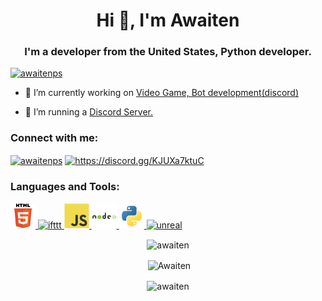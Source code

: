 <h1 align="center">Hi 👋, I'm Awaiten</h1>
<h3 align="center">I'm a developer from the United States, Python developer.</h3>

<p align="left"> <a href="https://twitter.com/awaitenps" target="blank"><img src="https://img.shields.io/twitter/follow/awaitenps?logo=twitter&style=for-the-badge" alt="awaitenps" /></a> </p>

- 🔭 I’m currently working on [Video Game, Bot development(discord)](https://discord.gg/KJUXa7ktuC)

- 🤝 I’m running a [Discord Server.](https://discord.gg/KJUXa7ktuC)

<h3 align="left">Connect with me:</h3>
<p align="left">
<a href="https://twitter.com/awaitenps" target="blank"><img align="center" src="https://raw.githubusercontent.com/rahuldkjain/github-profile-readme-generator/master/src/images/icons/Social/twitter.svg" alt="awaitenps" height="30" width="40" /></a>
<a href="https://discord.gg/https://discord.gg/KJUXa7ktuC" target="blank"><img align="center" src="https://raw.githubusercontent.com/rahuldkjain/github-profile-readme-generator/master/src/images/icons/Social/discord.svg" alt="https://discord.gg/KJUXa7ktuC" height="30" width="40" /></a>
</p>

<h3 align="left">Languages and Tools:</h3>
<p align="left"> <a href="https://www.w3.org/html/" target="_blank" rel="noreferrer"> <img src="https://raw.githubusercontent.com/devicons/devicon/master/icons/html5/html5-original-wordmark.svg" alt="html5" width="40" height="40"/> </a> <a href="https://ifttt.com/" target="_blank" rel="noreferrer"> <img src="https://www.vectorlogo.zone/logos/ifttt/ifttt-ar21.svg" alt="ifttt" width="40" height="40"/> </a> <a href="https://developer.mozilla.org/en-US/docs/Web/JavaScript" target="_blank" rel="noreferrer"> <img src="https://raw.githubusercontent.com/devicons/devicon/master/icons/javascript/javascript-original.svg" alt="javascript" width="40" height="40"/> </a> <a href="https://nodejs.org" target="_blank" rel="noreferrer"> <img src="https://raw.githubusercontent.com/devicons/devicon/master/icons/nodejs/nodejs-original-wordmark.svg" alt="nodejs" width="40" height="40"/> </a> <a href="https://www.python.org" target="_blank" rel="noreferrer"> <img src="https://raw.githubusercontent.com/devicons/devicon/master/icons/python/python-original.svg" alt="python" width="40" height="40"/> </a> <a href="https://unrealengine.com/" target="_blank" rel="noreferrer"> <img src="https://raw.githubusercontent.com/kenangundogan/fontisto/036b7eca71aab1bef8e6a0518f7329f13ed62f6b/icons/svg/brand/unreal-engine.svg" alt="unreal" width="40" height="40"/> </a> </p>
<p>
  <p align="center"><img align="center" src="https://github-readme-stats.vercel.app/api/top-langs?username=Awaiten&langs_count=8&show_icons=true&locale=en&layout=compact"            alt="awaiten" /></p>

  <p align="center">&nbsp;<img align="center" src="https://github-readme-stats.vercel.app/api?username=Awaiten&show_icons=true&locale=en" alt="Awaiten" /></p>

  <p align="center"><img align="center" src="https://github-readme-streak-stats.herokuapp.com/?user=Awaiten&" alt="awaiten" /></p>
</p>
